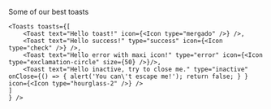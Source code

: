 Some of our best toasts

    <Toasts toasts={[
        <Toast text="Hello toast!" icon={<Icon type="mergado" />} />,
        <Toast text="Hello success!" type="success" icon={<Icon type="check" />} />,
        <Toast text="Hello error with maxi icon!" type="error" icon={<Icon type="exclamation-circle" size={50} />}/>,
        <Toast text="Hello inactive, try to close me." type="inactive" onClose={() => { alert('You can\'t escape me!'); return false; } }  icon={<Icon type="hourglass-2" />} />
    ]
    } />
